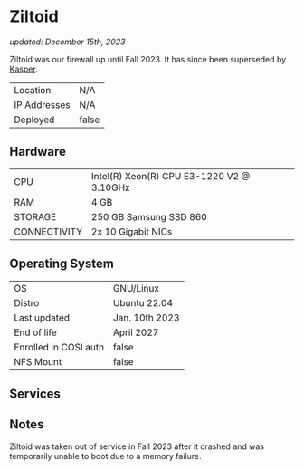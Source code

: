 # Ziltoid

_updated: December 15th, 2023_

Ziltoid was our firewall up until Fall 2023. It has since been superseded by [Kasper](kasper.md).

| | |
| :--- | :--- |
| Location | N/A
| IP Addresses | N/A
| Deployed | false

## Hardware

| | |
| :--- | :--- |
| CPU | Intel(R) Xeon(R) CPU E3-1220 V2 @ 3.10GHz
| RAM | 4 GB
| STORAGE | 250 GB Samsung SSD 860 
| CONNECTIVITY | 2x 10 Gigabit NICs

## Operating System

| | |
| :--- | :--- |
| OS | GNU/Linux
| Distro | Ubuntu 22.04
| Last updated | Jan. 10th 2023
| End of life | April 2027
| Enrolled in COSI auth | false
| NFS Mount | false

## Services

## Notes

Ziltoid was taken out of service in Fall 2023 after it crashed and was temporarily unable to boot due to a memory failure.
